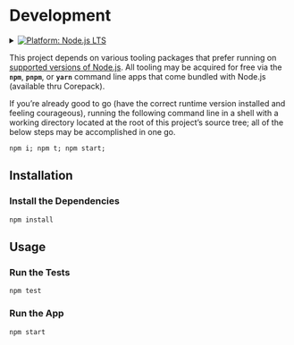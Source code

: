 # Development

<details id="platform--node-js-lts">
	<summary>
		<a
			href="#platform--node-js-lts"
			title="Platform: Node.js LTS">
			<img
				src="https://img.shields.io/badge/Node.js-LTS-black?logo=Node.js&logoColor=lightgreen&color=2a2a2a&labelColor=black"
				alt="Platform: Node.js LTS" />
		</a>
	</summary>
	<div align="left">
		<br />
		<a
			target="_blank"
			title="Node.js Release Schedule"
			href="https://github.com/nodejs/release#release-schedule">
			<strong>Supported Node.js Environments</strong>
		</a><br /><br />

- [ ] v12：Erbium (Er)
- [x] v14：Fermium (Fm)
- [x] v16：Gallium (Ga)
- [x] v18：Hydrogen (H) <!-- TODO
- [x] v20: Iron (Fe) -->

	</div>
</details>

This project depends on various tooling packages that prefer running on
[supported versions of Node.js](#platform--node-js-lts). All tooling may
be acquired for free via the **`npm`**, **`pnpm`**, or **`yarn`** command
line apps that come bundled with Node.js (available thru Corepack).

If you’re already good to go (have the correct runtime version installed and
feeling courageous), running the following command line in a shell with a
working directory located at the root of this project’s source tree; all of the
below steps may be accomplished in one go.

```console
npm i; npm t; npm start;
```

## Installation

### Install the Dependencies

```console
npm install
```

## Usage

### Run the Tests

```console
npm test
```

### Run the App

```console
npm start
```
